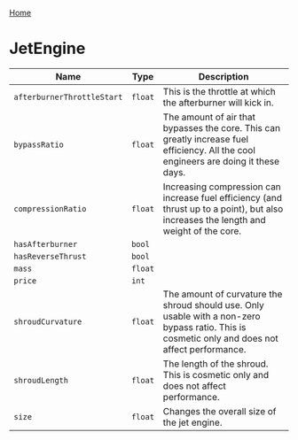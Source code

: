 [Home](https://wnp78.github.io/JunoXml/)

# JetEngine


|Name|Type|Description|
|--|--|--|
|`afterburnerThrottleStart`|`float`|This is the throttle at which the afterburner will kick in.|
|`bypassRatio`|`float`|The amount of air that bypasses the core. This can greatly increase fuel efficiency. All the cool engineers are doing it these days.|
|`compressionRatio`|`float`|Increasing compression can increase fuel efficiency (and thrust up to a point), but also increases the length and weight of the core.|
|`hasAfterburner`|`bool`||
|`hasReverseThrust`|`bool`||
|`mass`|`float`||
|`price`|`int`||
|`shroudCurvature`|`float`|The amount of curvature the shroud should use. Only usable with a non-zero bypass ratio. This is cosmetic only and does not affect performance.|
|`shroudLength`|`float`|The length of the shroud. This is cosmetic only and does not affect performance.|
|`size`|`float`|Changes the overall size of the jet engine.|


